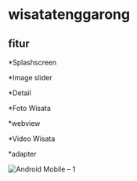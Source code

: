 # wisatatenggarong

## fitur 
*Splashscreen

*Image slider 

*Detail

*Foto Wisata 

*webview

*Video Wisata 

*adapter 

![Android Mobile – 1](https://user-images.githubusercontent.com/56747068/108616316-5dcabd80-7447-11eb-8e03-3dfaeea732c4.jpg)
